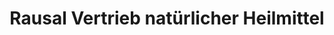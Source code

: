 ---
title: "Rausal Vertrieb natürlicher Heilmittel"
url: /feldkirchen-westerham/rausal-vertrieb-natuerlicher-heilmittel/
shop: Kräuter
---
